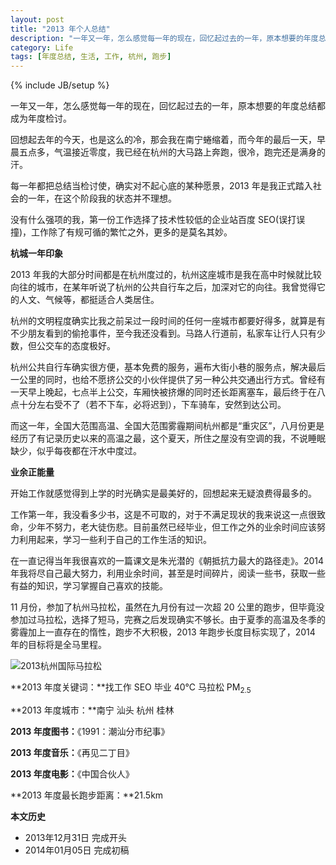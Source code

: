 ```yaml
---
layout: post
title: "2013 年个人总结"
description: "一年又一年，怎么感觉每一年的现在，回忆起过去的一年，原本想要的年度总结都成为年度检讨。回想起去年的今天，也是这么的冷，那会我在南宁蜷缩着，而今年的最后一天，早晨五点多，气温接近零度……"
category: Life
tags: [年度总结, 生活, 工作, 杭州, 跑步]
---
```

{% include JB/setup %}

一年又一年，怎么感觉每一年的现在，回忆起过去的一年，原本想要的年度总结都成为年度检讨。

回想起去年的今天，也是这么的冷，那会我在南宁蜷缩着，而今年的最后一天，早晨五点多，气温接近零度，我已经在杭州的大马路上奔跑，很冷，跑完还是满身的汗。

每一年都把总结当检讨使，确实对不起心底的某种愿景，2013 年是我正式踏入社会的一年，在这个阶段我的状态并不理想。

没有什么强项的我，第一份工作选择了技术性较低的企业站百度 SEO(误打误撞)，工作除了有规可循的繁忙之外，更多的是莫名其妙。

**杭城一年印象**

2013 年我的大部分时间都是在杭州度过的，杭州这座城市是我在高中时候就比较向往的城市，在某年听说了杭州的公共自行车之后，加深对它的向往。我曾觉得它的人文、气候等，都挺适合人类居住。

杭州的文明程度确实比我之前呆过一段时间的任何一座城市都要好得多，就算是有不少朋友看到的偷抢事件，至今我还没看到。马路人行道前，私家车让行人只有少数，但公交车的态度极好。

杭州公共自行车确实很方便，基本免费的服务，遍布大街小巷的服务点，解决最后一公里的同时，也给不愿挤公交的小伙伴提供了另一种公共交通出行方式。曾经有一天早上晚起，七点半上公交，车厢快被挤爆的同时还长距离塞车，最后终于在八点十分左右受不了（若不下车，必将迟到），下车骑车，安然到达公司。

而这一年，全国大范围高温、全国大范围雾霾期间杭州都是“重灾区”，八月份更是经历了有记录历史以来的高温之最，这个夏天，所住之屋没有空调的我，不说睡眠缺少，似乎每夜都在汗水中度过。

**业余正能量**

开始工作就感觉得到上学的时光确实是最美好的，回想起来无疑浪费得最多的。

工作第一年，我没看多少书，这是不可取的，对于不满足现状的我来说这一点很致命，少年不努力，老大徒伤悲。目前虽然已经毕业，但工作之外的业余时间应该努力利用起来，学习一些利于自己的工作生活的知识。

在一直记得当年我很喜欢的一篇课文是朱光潜的《朝抵抗力最大的路径走》。2014 年我将尽自己最大努力，利用业余时间，甚至是时间碎片，阅读一些书，获取一些有益的知识，学习掌握自己喜欢的技能。

11 月份，参加了杭州马拉松，虽然在九月份有过一次超 20 公里的跑步，但毕竟没参加过马拉松，选择了短马，完赛之后发现确实不够长。由于夏季的高温及冬季的雾霾加上一直存在的惰性，跑步不大积极，2013 年跑步长度目标实现了，2014 年的目标将是全马里程。

![2013杭州国际马拉松](http://pic.yupoo.com/fooleap_v/DrhPw8DE/137hpW.jpg)

**2013 年度关键词：**找工作 SEO 毕业 40℃ 马拉松 PM<sub>2.5</sub>

**2013 年度城市：**南宁 汕头 杭州 桂林

**2013 年度图书：**《1991：潮汕分市纪事》

<!--![《1991：潮汕分市纪事》](http://pic.yupoo.com/fooleap_v/DrhKdPC2/10Ukxv.jpg)-->

**2013 年度音乐：**《再见二丁目》

**2013 年度电影：**《中国合伙人》

<!--![6月5日，《中国合伙人》](http://pic.yupoo.com/fooleap_v/DrhHSA0h/Ht6BI.jpg)-->

**2013 年度最长跑步距离：**21.5km 

<!--![9月28日，跑步21.5公里](http://pic.yupoo.com/fooleap_v/DrhBDHzh/fOI5V.png)-->

**本文历史**

* 2013年12月31日 完成开头
* 2014年01月05日 完成初稿
